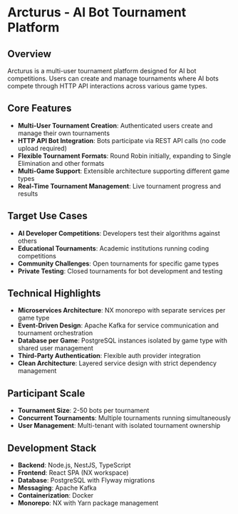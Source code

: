 # Arcturus - AI Bot Tournament Platform

## Overview

Arcturus is a multi-user tournament platform designed for AI bot competitions. Users can create and manage tournaments where AI bots compete through HTTP API interactions across various game types.

## Core Features

- **Multi-User Tournament Creation**: Authenticated users create and manage their own tournaments
- **HTTP API Bot Integration**: Bots participate via REST API calls (no code upload required)
- **Flexible Tournament Formats**: Round Robin initially, expanding to Single Elimination and other formats
- **Multi-Game Support**: Extensible architecture supporting different game types
- **Real-Time Tournament Management**: Live tournament progress and results

## Target Use Cases

- **AI Developer Competitions**: Developers test their algorithms against others
- **Educational Tournaments**: Academic institutions running coding competitions
- **Community Challenges**: Open tournaments for specific game types
- **Private Testing**: Closed tournaments for bot development and testing

## Technical Highlights

- **Microservices Architecture**: NX monorepo with separate services per game type
- **Event-Driven Design**: Apache Kafka for service communication and tournament orchestration
- **Database per Game**: PostgreSQL instances isolated by game type with shared user management
- **Third-Party Authentication**: Flexible auth provider integration
- **Clean Architecture**: Layered service design with strict dependency management

## Participant Scale

- **Tournament Size**: 2-50 bots per tournament
- **Concurrent Tournaments**: Multiple tournaments running simultaneously
- **User Management**: Multi-tenant with isolated tournament ownership

## Development Stack

- **Backend**: Node.js, NestJS, TypeScript
- **Frontend**: React SPA (NX workspace)
- **Database**: PostgreSQL with Flyway migrations
- **Messaging**: Apache Kafka
- **Containerization**: Docker
- **Monorepo**: NX with Yarn package management
